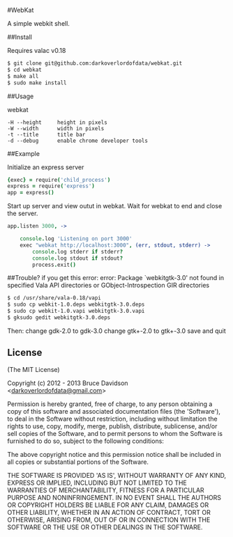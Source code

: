 #WebKat

A simple webkit shell.

##Install

Requires valac v0.18

```bash
$ git clone git@github.com:darkoverlordofdata/webkat.git
$ cd webkat
$ make all
$ sudo make install
```

##Usage

webkat <url> <options>

    -H --height     height in pixels
    -W --width      width in pixels
    -t --title      title bar
    -d --debug      enable chrome developer tools



##Example

Initialize an express server


```coffeescript
{exec} = require('child_process')
express = require('express')
app = express()
```


Start up server and view outut in webkat.
Wait for webkat to end and close the server.

```coffeescript
app.listen 3000, ->

    console.log 'Listening on port 3000'
    exec "webkat http://localhost:3000", (err, stdout, stderr) ->
        console.log stderr if stderr?
        console.log stdout if stdout?
        process.exit()
```

##Trouble?
if you get this error:
error: Package `webkitgtk-3.0' not found in specified Vala API directories or GObject-Introspection GIR directories

```bash
$ cd /usr/share/vala-0.18/vapi
$ sudo cp webkit-1.0.deps webkitgtk-3.0.deps
$ sudo cp webkit-1.0.vapi webkitgtk-3.0.vapi
$ gksudo gedit webkitgtk-3.0.deps
```
Then:
change gdk-2.0 to gdk-3.0
change gtk+-2.0 to gtk+-3.0
save and quit



## License

(The MIT License)

Copyright (c) 2012 - 2013 Bruce Davidson &lt;darkoverlordofdata@gmail.com&gt;

Permission is hereby granted, free of charge, to any person obtaining
a copy of this software and associated documentation files (the
'Software'), to deal in the Software without restriction, including
without limitation the rights to use, copy, modify, merge, publish,
distribute, sublicense, and/or sell copies of the Software, and to
permit persons to whom the Software is furnished to do so, subject to
the following conditions:

The above copyright notice and this permission notice shall be
included in all copies or substantial portions of the Software.

THE SOFTWARE IS PROVIDED 'AS IS', WITHOUT WARRANTY OF ANY KIND,
EXPRESS OR IMPLIED, INCLUDING BUT NOT LIMITED TO THE WARRANTIES OF
MERCHANTABILITY, FITNESS FOR A PARTICULAR PURPOSE AND NONINFRINGEMENT.
IN NO EVENT SHALL THE AUTHORS OR COPYRIGHT HOLDERS BE LIABLE FOR ANY
CLAIM, DAMAGES OR OTHER LIABILITY, WHETHER IN AN ACTION OF CONTRACT,
TORT OR OTHERWISE, ARISING FROM, OUT OF OR IN CONNECTION WITH THE
SOFTWARE OR THE USE OR OTHER DEALINGS IN THE SOFTWARE.
